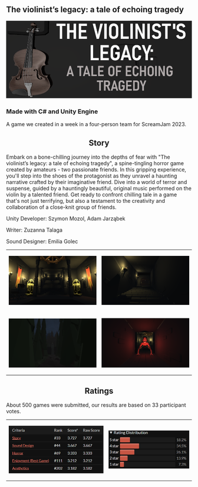 ## The violinist’s legacy: a tale of echoing tragedy
<p align="center"><img src="Image/title.png"/></p>

### Made with C# and Unity Engine

A game we created in a week in a four-person team for ScreamJam 2023.

<h2 align="center">Story</h2>
<p>Embark on a bone-chilling journey into the depths of fear with "The violinist’s legacy: a tale of echoing tragedy", a spine-tingling horror game created by amateurs - two passionate friends. In this gripping experience, you'll step into the shoes of the protagonist as they unravel a haunting narrative crafted by their imaginative friend. Dive into a world of terror and suspense, guided by a hauntingly beautiful, original music performed on the violin by a talented friend. Get ready to confront chilling tale in a game that's not just terrifying, but also a testament to the creativity and collaboration of a close-knit group of friends.
</p>
<p>Unity Developer: Szymon Mozol, Adam Jarząbek</p>
<p>Writer: Zuzanna Talaga</p>
<p>Sound Designer: Emilia Golec</p>

<table>
<tr>
    <td><p align="center"><img src="Image/castle.png"/></p></td>
    <td><p align="center"><img src="Image/castle2.png"/></p></td>
</tr>
    <tr>
    <td><p align="center"><img src="Image/forest.png"/></p></td>
    <td><p align="center"><img src="Image/monster.png"/></p></td>
</tr>
</table>

<h2 align="center">Ratings</h2>
<p>About 500 games were submitted, our results are based on 33 participant votes.</p>
<table>
<tr>
    <td><p align="center"><img src="Image/Ratings.png"/></p></td>
    <td><p align="center"><img src="Image/Ratings2.png"/></p></td>
</tr>
</table>
